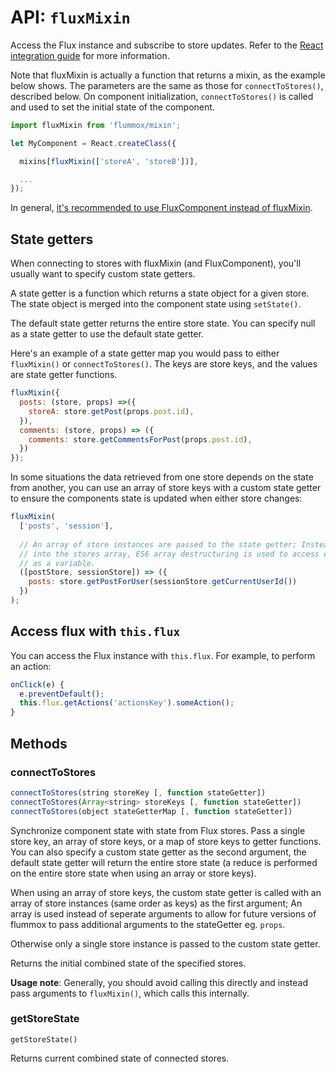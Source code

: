 API: `fluxMixin`
===============

Access the Flux instance and subscribe to store updates. Refer to the [React integration guide](../react-integration.md) for more information.

Note that fluxMixin is actually a function that returns a mixin, as the example below shows. The parameters are the same as those for `connectToStores()`, described below. On component initialization, `connectToStores()` is called and used to set the initial state of the component.

```js
import fluxMixin from 'flummox/mixin';

let MyComponent = React.createClass({

  mixins[fluxMixin(['storeA', 'storeB'])],

  ...
});
```

In general, [it's recommended to use FluxComponent instead of fluxMixin](../why-flux-component-is-better-than-flux-mixin.md).

State getters
-------------

When connecting to stores with fluxMixin (and FluxComponent), you'll usually want to specify custom state getters.

A state getter is a function which returns a state object for a given store. The state object is merged into the component state using `setState()`.

The default state getter returns the entire store state. You can specify null as a state getter to use the default state getter.

Here's an example of a state getter map you would pass to either `fluxMixin()` or `connectToStores()`. The keys are store keys, and the values are state getter functions.

```js
fluxMixin({
  posts: (store, props) =>({
    storeA: store.getPost(props.post.id),
  }),
  comments: (store, props) => ({
    comments: store.getCommentsForPost(props.post.id),
  })
});
```

In some situations the data retrieved from one store depends on the state from another, you can use an array of store keys with a custom state getter to ensure the components state is updated when either store changes:

```js
fluxMixin(
  ['posts', 'session'],
  
  // An array of store instances are passed to the state getter; Instead of indexing
  // into the stores array, ES6 array destructuring is used to access each store
  // as a variable.
  ([postStore, sessionStore]) => ({
    posts: store.getPostForUser(sessionStore.getCurrentUserId())
  })
);
```

Access flux with `this.flux`
----------------------------

You can access the Flux instance with `this.flux`. For example, to perform an action:

```js
onClick(e) {
  e.preventDefault();
  this.flux.getActions('actionsKey').someAction();
}
```


Methods
-------

### connectToStores

```js
connectToStores(string storeKey [, function stateGetter])
connectToStores(Array<string> storeKeys [, function stateGetter])
connectToStores(object stateGetterMap [, function stateGetter])
```

Synchronize component state with state from Flux stores. Pass a single store key, an array of store keys, or a map of store keys to getter functions. You can also specify a custom state getter as the second argument, the default state getter will return the entire store state (a reduce is performed on the entire store state when using an array or store keys).

When using an array of store keys, the custom state getter is called with an array of store instances (same order as keys) as the first argument; An array is used instead of seperate arguments to allow for future versions of flummox to pass additional arguments to the stateGetter eg. `props`. 

Otherwise only a single store instance is passed to the custom state getter.

Returns the initial combined state of the specified stores.

**Usage note**: Generally, you should avoid calling this directly and instead pass arguments to `fluxMixin()`, which calls this internally.

### getStoreState

```
getStoreState()
```

Returns current combined state of connected stores.
